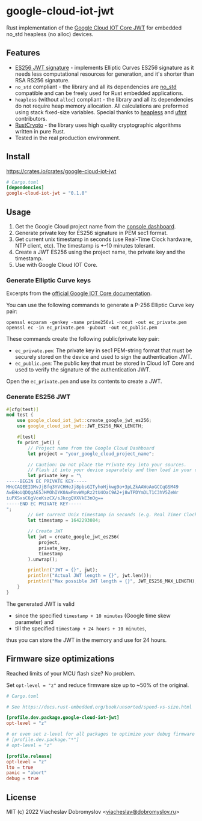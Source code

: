 # google-cloud-iot-jwt
Rust implementation of the [Google Cloud IOT Core JWT](https://cloud.google.com/iot/docs/how-tos/credentials/jwts) 
for embedded no_std heapless (no alloc) devices.

## Features
* [ES256 JWT signature](https://cloud.google.com/iot/docs/how-tos/credentials/jwts) - implements Elliptic Curves ES256 
signature as it needs less computational resources for generation,
and it's shorter than RSA RS256 signature.
* `no_std` compliant - the library and all its dependencies are [no_std](https://docs.rust-embedded.org/book/intro/no-std.html) compatible and can be freely used for Rust 
embedded applications.
* `heapless` (without `alloc`) compliant - the library and all its dependencies do not require heap memory allocation.
All calculations are preformed using stack fixed-size variables. Special thanks to 
[heapless](https://github.com/japaric/heapless) and [ufmt](https://github.com/japaric/ufmt) contributors.
* [RustCrypto](https://github.com/RustCrypto) - the library uses high quality cryptographic algorithms written in pure 
Rust.
* Tested in the real production environment.

## Install

https://crates.io/crates/google-cloud-iot-jwt

```toml
# Cargo.toml
[dependencies]
google-cloud-iot-jwt = "0.1.0"
```

## Usage

1. Get the Google Cloud project name from the [console dashboard](https://console.cloud.google.com/home/dashboard).
2. Generate private key for ES256 signature in PEM sec1 format.
3. Get current unix timestamp in seconds (use Real-Time Clock hardware, NTP client, etc). The timestamp is +-10 minutes 
tolerant.
5. Create a JWT ES256 using the project name, the private key and the timestamp.
6. Use with Google Cloud IOT Core.

### Generate Elliptic Curve keys

Excerpts from the [official Google IOT Core documentation](https://cloud.google.com/iot/docs/how-tos/credentials/keys#generating_an_elliptic_curve_keys).

You can use the following commands to generate a P-256 Elliptic Curve key pair:
```
openssl ecparam -genkey -name prime256v1 -noout -out ec_private.pem
openssl ec -in ec_private.pem -pubout -out ec_public.pem
```

These commands create the following public/private key pair:
* `ec_private.pem`: The private key in sec1 PEM-string format that must be securely stored on the device and used to 
sign the authentication JWT.
* `ec_public.pem`: The public key that must be stored in Cloud IoT Core and used to verify the signature of the 
authentication JWT.

Open the `ec_private.pem` and use its contents to create a JWT.

### Generate ES256 JWT

```rust
#[cfg(test)]
mod test {
    use google_cloud_iot_jwt::create_google_jwt_es256;
    use google_cloud_iot_jwt::JWT_ES256_MAX_LENGTH;

    #[test]
    fn print_jwt() {
        // Project name from the Google Cloud Dashboard
        let project = "your_google_cloud_project_name";

        // Caution: Do not place the Private Key into your sources.
        // Flash it into your device separately and then load in your code from the flash or whatever else.
        let private_key = "\
-----BEGIN EC PRIVATE KEY-----
MHcCAQEEIDMvJjBfq3YVCHHeJj8pbsGITyhoHjkwg9o+3pLZkAAWoAoGCCqGSM49
AwEHoUQDQgAE5JHMOhIYK0AwPmvWXpRz2tU4OaC9A2+j8wTPDYmDLT1C3hV5ZeWr
iuPXSxsC6gVceKszCX/sJkcgQVXVkE3nOg==
-----END EC PRIVATE KEY-----
";
        // Get current Unix timestamp in seconds (e.g. Real Timer Clock, NTP client, etc)
        let timestamp = 1642293084;

        // Create JWT
        let jwt = create_google_jwt_es256(
            project,
            private_key,
            timestamp
        ).unwrap();

        println!("JWT = {}", jwt);
        println!("Actual JWT length = {}", jwt.len());
        println!("Max possible JWT length = {}", JWT_ES256_MAX_LENGTH);
    }
}
```

The generated JWT is valid
* since the specified `timestamp + 10 minutes` (Google time skew parameter) and
* till the specified `timestamp + 24 hours + 10 minutes`, 

thus you can store the JWT in the memory and use for 24 hours.

## Firmware size optimizations

Reached limits of your MCU flash size? No problem.

Set `opt-level = "z"` and reduce firmware size up to ~50% of the original.
```toml
# Cargo.toml

# See https://docs.rust-embedded.org/book/unsorted/speed-vs-size.html

[profile.dev.package.google-cloud-iot-jwt]
opt-level = "z"

# or even set z-level for all packages to optimize your debug firmware size
# [profile.dev.package."*"]
# opt-level = "z"

[profile.release]
opt-level = "z"
lto = true
panic = "abort"
debug = true
```

## License

MIT (c) 2022 Viacheslav Dobromyslov <<viacheslav@dobromyslov.ru>>
